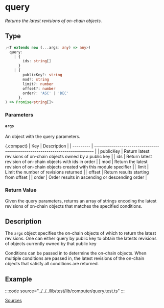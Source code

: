 # query

_Returns the latest revisions of on-chain objects._

## Type

```ts
;<T extends new (...args: any) => any>(
  query:
    | {
        ids: string[]
      }
    | {
        publicKey?: string
        mod?: string
        limit?: number
        offset?: number
        order?: 'ASC' | 'DEC'
      },
) => Promise<string[]>
```

### Parameters

#### `args`

An object with the query parameters.

{.compact}
| Key | Description |
| --------- | ------------------------------------------------------------------------------ |
| publicKey | Return latest revisions of on-chain objects owned by a public key |
| ids | Return latest revision of on-chain objects with ids in order |
| mod | Return the latest revision of on-chain objects created with this module specifier |
| limit | Limit the number of revisions returned |
| offset | Return results starting from offset |
| order | Order results in ascending or descending order |

### Return Value

Given the query parameters, returns an array of strings encoding the latest revisions of on-chain objects that matches the specified conditions.

## Description

The `args` object specifies the on-chain objects of which to return the latest revisions. One can either query by public key to obtain the latests revisions of objects currently owned by that public key

Conditions can be passed in to determine the on-chain objects. When multiple conditions are passed in, the latest revisions of the on-chain objects that satisfy all conditions are returned.

## Example

:::code source="../../../lib/test/lib/computer/query.test.ts" :::

<a href="https://github.com/bitcoin-computer/monorepo/blob/main/packages/lib/test/lib/computer/query.test.ts" target=_blank>Sources</a>
